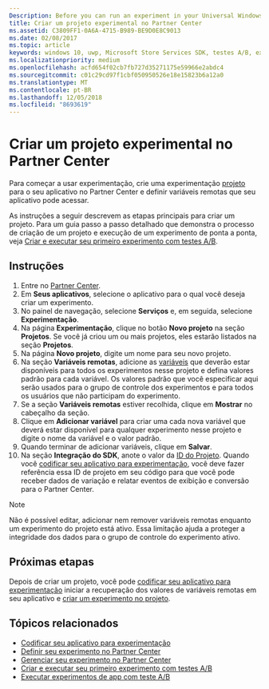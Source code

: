 ```yaml
---
Description: Before you can run an experiment in your Universal Windows Platform (UWP) app with A/B testing, you must create a project and define your remote variables in Partner Center.
title: Criar um projeto experimental no Partner Center
ms.assetid: C3809FF1-0A6A-4715-B989-BE9D0E8C9013
ms.date: 02/08/2017
ms.topic: article
keywords: windows 10, uwp, Microsoft Store Services SDK, testes A/B, experimentos
ms.localizationpriority: medium
ms.openlocfilehash: acfd654f02cb7fb727d35271175e59966e2abdc4
ms.sourcegitcommit: c01c29cd97f1cbf050950526e18e15823b6a12a0
ms.translationtype: MT
ms.contentlocale: pt-BR
ms.lasthandoff: 12/05/2018
ms.locfileid: "8693619"
---
```

# <a name="create-an-experiment-project-in-partner-center"></a>Criar um projeto experimental no Partner Center

Para começar a usar experimentação, crie uma experimentação [projeto](run-app-experiments-with-a-b-testing.md#terms) para o seu aplicativo no Partner Center e definir variáveis remotas que seu aplicativo pode acessar.

As instruções a seguir descrevem as etapas principais para criar um projeto. Para um guia passo a passo detalhado que demonstra o processo de criação de um projeto e execução de um experimento de ponta a ponta, veja [Criar e executar seu primeiro experimento com testes A/B](create-and-run-your-first-experiment-with-a-b-testing.md).

## <a name="instructions"></a>Instruções

1. Entre no [Partner Center](https://partner.microsoft.com/dashboard).
2. Em **Seus aplicativos**, selecione o aplicativo para o qual você deseja criar um experimento.
3. No painel de navegação, selecione **Serviços** e, em seguida, selecione **Experimentação**.
4. Na página **Experimentação**, clique no botão **Novo projeto** na seção **Projetos**. Se você já criou um ou mais projetos, eles estarão listados na seção **Projetos**.
5. Na página **Novo projeto**, digite um nome para seu novo projeto.
6. Na seção **Variáveis remotas**, adicione as [variáveis](run-app-experiments-with-a-b-testing.md#terms) que deverão estar disponíveis para todos os experimentos nesse projeto e defina valores padrão para cada variável. Os valores padrão que você especificar aqui serão usados para o grupo de controle dos experimentos e para todos os usuários que não participam do experimento.
  1. Se a seção **Variáveis remotas** estiver recolhida, clique em **Mostrar** no cabeçalho da seção.
  2. Clique em **Adicionar variável** para criar uma cada nova variável que deverá estar disponível para qualquer experimento nesse projeto e digite o nome da variável e o valor padrão.
  3. Quando terminar de adicionar variáveis, clique em **Salvar**.
3. Na seção **Integração do SDK**, anote o valor da [ID do Projeto](run-app-experiments-with-a-b-testing.md#terms). Quando você [codificar seu aplicativo para experimentação](code-your-experiment-in-your-app.md), você deve fazer referência essa ID de projeto em seu código para que você pode receber dados de variação e relatar eventos de exibição e conversão para o Partner Center.

> [!NOTE]
> Não é possível editar, adicionar nem remover variáveis remotas enquanto um experimento do projeto está ativo. Essa limitação ajuda a proteger a integridade dos dados para o grupo de controle do experimento ativo.


## <a name="next-steps"></a>Próximas etapas

Depois de criar um projeto, você pode [codificar seu aplicativo para experimentação](code-your-experiment-in-your-app.md) iniciar a recuperação dos valores de variáveis remotas em seu aplicativo e [criar um experimento no projeto](define-your-experiment-in-the-dev-center-dashboard.md).

## <a name="related-topics"></a>Tópicos relacionados

* [Codificar seu aplicativo para experimentação](code-your-experiment-in-your-app.md)
* [Definir seu experimento no Partner Center](define-your-experiment-in-the-dev-center-dashboard.md)
* [Gerenciar seu experimento no Partner Center](manage-your-experiment.md)
* [Criar e executar seu primeiro experimento com testes A/B](create-and-run-your-first-experiment-with-a-b-testing.md)
* [Executar experimentos de app com teste A/B](run-app-experiments-with-a-b-testing.md)
